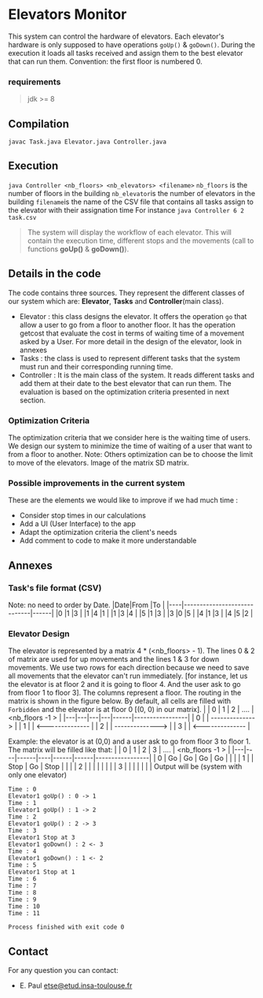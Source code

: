 
# Elevators Monitor
This system can control the hardware of elevators. Each elevator's hardware is only supposed to have operations ```goUp()``` & ```goDown()```. During the execution it loads all tasks received and assign them to the best elevator that can run them.
Convention: the first floor is numbered 0.
### requirements
> jdk >= 8
## Compilation
```javac Task.java Elevator.java Controller.java ```
## Execution
```java Controller <nb_floors> <nb_elevators> <filename>```
``` nb_floors ``` is the number of floors in the building
``` nb_elevator ```is the number of elevators in the building
``` filename ```is the name of the CSV file that contains all tasks assign to the elevator with their assignation time
For instance ```java Controller 6 2 task.csv```
> The system will display the workflow of each elevator. This will contain the execution time, different stops and the movements (call to functions **goUp()** & **goDown()**).
## Details in the code
The code contains three sources. They represent the different classes of our system which are:  **Elevator**, **Tasks**  and **Controller**(main class). 
* Elevator :  this class designs the elevator. It offers the operation ```go``` that allow a user to go from a floor to another floor. It has the operation getcost that evaluate the cost in terms of waiting time of a movement asked by a User. For more detail in the design of the elevator, look in annexes
* Tasks : the class is used to represent different tasks that the system must run  and their corresponding running time.
* Controller : It is the main class of the system. It reads different tasks and add them at their date to the best elevator that can run them. The evaluation is based on the optimization criteria presented in next section.
### Optimization Criteria
The optimization criteria that we consider here is the waiting time of users. We design our system to minimize the time of waiting of a user that want to from a floor to another.
Note: Others optimization can be to choose the limit to move of the elevators. 
Image of the matrix SD matrix.
### Possible improvements in the current system
These are the elements we would like to improve if we had much time : 
* Consider stop times in our calculations
* Add a UI (User Interface) to the app
* Adapt the optimization criteria the client's needs
* Add comment to code to make it more understandable

## Annexes
### Task's file format (CSV)
Note: no need to order by Date.
|Date|From                         |To    |
|----|-----------------------------|------|
|0   |1                            |3     |
|1   |4                            |1     |
|1   |3                            |4     |
|5   |1                            |3     |
|3   |0                            |5     |
|4   |1                            |3     |
|4   |5                            |2     |
### Elevator Design
The elevator is represented by a matrix 4 * (<nb_floors> - 1). The lines 0 & 2 of matrix are used for up movements and the lines 1 & 3 for down movements. We use two rows for each direction because we need to save all movements that the elevator can't run immediately. [for instance, let us the elevator is at floor 2 and it is going to floor 4. And the user ask to go from floor 1 to floor 3]. The columns represent a floor. The  routing in the matrix is shown in the figure below. By default, all cells are filled with ```Forbidden``` and the elevator is at floor 0 [(0, 0) in our matrix].
|   | 0 | 1 | 2 | .... | <nb_floors -1 > |
|---|---|---|---|------|-----------------|
| 0 |   |   -------------->            |
| 1 |   |   <--------------            |
| 2 |   |   -------------->            |
| 3 |   |   <--------------            |

Example: the elevator is at (0,0) and a user ask to go from floor 3 to floor 1. The matrix will be filled like that: 
|   | 0  | 1    | 2  | 3    | .... | <nb_floors -1 > |
|---|----|------|----|------|------|-----------------|
| 0 | Go | Go   | Go | Go   |      |                 |
| 1 |    | Stop | Go | Stop |      |                 |
| 2 |    |      |    |      |      |                 |
| 3 |    |      |    |      |      |                 |
Output will be (system with only one elevator)
```
Time : 0
Elevator1 goUp() : 0 -> 1
Time : 1
Elevator1 goUp() : 1 -> 2
Time : 2
Elevator1 goUp() : 2 -> 3
Time : 3
Elevator1 Stop at 3
Elevator1 goDown() : 2 <- 3
Time : 4
Elevator1 goDown() : 1 <- 2
Time : 5
Elevator1 Stop at 1
Time : 6
Time : 7
Time : 8
Time : 9
Time : 10
Time : 11

Process finished with exit code 0
```

## Contact 
For any question you can contact:
* E. Paul [etse@etud.insa-toulouse.fr](mailto:etse@etud.insa-toulouse.fr)
